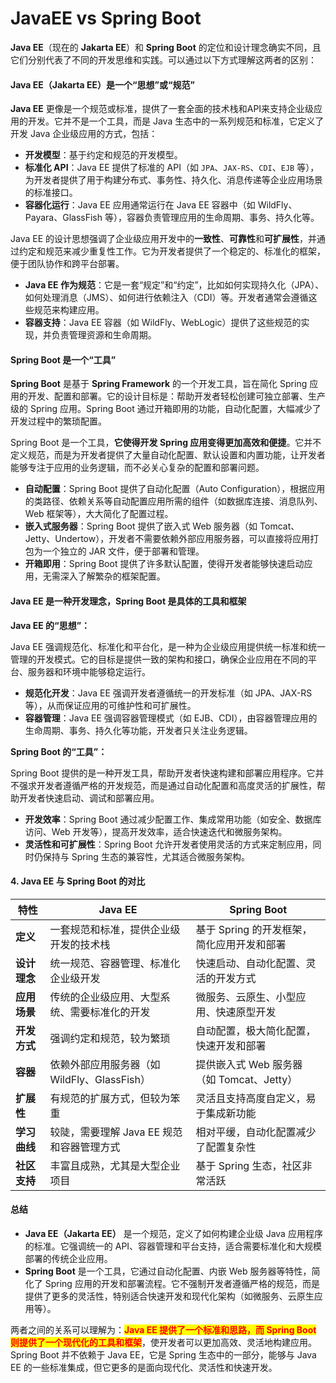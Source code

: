 # JavaEE vs Spring Boot

**Java EE**（现在的 **Jakarta EE**）和 **Spring Boot** 的定位和设计理念确实不同，且它们分别代表了不同的开发思维和实践。可以通过以下方式理解这两者的区别：

#### **Java EE（Jakarta EE）是一个“思想”或“规范”**

**Java EE** 更像是一个规范或标准，提供了一套全面的技术栈和API来支持企业级应用的开发。它并不是一个工具，而是 Java 生态中的一系列规范和标准，它定义了开发 Java 企业级应用的方式，包括：

* **开发模型**：基于约定和规范的开发模型。
* **标准化 API**：Java EE 提供了标准的 API（如 `JPA`、`JAX-RS`、`CDI`、`EJB` 等），为开发者提供了用于构建分布式、事务性、持久化、消息传递等企业应用场景的标准接口。
* **容器化运行**：Java EE 应用通常运行在 Java EE 容器中（如 WildFly、Payara、GlassFish 等），容器负责管理应用的生命周期、事务、持久化等。

Java EE 的设计思想强调了企业级应用开发中的**一致性**、**可靠性**和**可扩展性**，并通过约定和规范来减少重复性工作。它为开发者提供了一个稳定的、标准化的框架，便于团队协作和跨平台部署。

* **Java EE 作为规范**：它是一套“规定”和“约定”，比如如何实现持久化（JPA）、如何处理消息（JMS）、如何进行依赖注入（CDI）等。开发者通常会遵循这些规范来构建应用。
* **容器支持**：Java EE 容器（如 WildFly、WebLogic）提供了这些规范的实现，并负责管理资源和生命周期。

#### **Spring Boot 是一个“工具”**

**Spring Boot** 是基于 **Spring Framework** 的一个开发工具，旨在简化 Spring 应用的开发、配置和部署。它的设计目标是：帮助开发者轻松创建可独立部署、生产级的 Spring 应用。Spring Boot 通过开箱即用的功能，自动化配置，大幅减少了开发过程中的繁琐配置。

Spring Boot 是一个工具，**它使得开发 Spring 应用变得更加高效和便捷**。它并不定义规范，而是为开发者提供了大量自动化配置、默认设置和内置功能，让开发者能够专注于应用的业务逻辑，而不必关心复杂的配置和部署问题。

* **自动配置**：Spring Boot 提供了自动化配置（Auto Configuration），根据应用的类路径、依赖关系等自动配置应用所需的组件（如数据库连接、消息队列、Web 框架等），大大简化了配置过程。
* **嵌入式服务器**：Spring Boot 提供了嵌入式 Web 服务器（如 Tomcat、Jetty、Undertow），开发者不需要依赖外部应用服务器，可以直接将应用打包为一个独立的 JAR 文件，便于部署和管理。
* **开箱即用**：Spring Boot 提供了许多默认配置，使得开发者能够快速启动应用，无需深入了解繁杂的框架配置。

#### **Java EE 是一种开发理念，Spring Boot 是具体的工具和框架**

**Java EE 的“思想”：**

Java EE 强调规范化、标准化和平台化，是一种为企业级应用提供统一标准和统一管理的开发模式。它的目标是提供一致的架构和接口，确保企业应用在不同的平台、服务器和环境中能够稳定运行。

* **规范化开发**：Java EE 强调开发者遵循统一的开发标准（如 JPA、JAX-RS 等），从而保证应用的可维护性和可扩展性。
* **容器管理**：Java EE 强调容器管理模式（如 EJB、CDI），由容器管理应用的生命周期、事务、持久化等功能，开发者只关注业务逻辑。

**Spring Boot 的“工具”：**

Spring Boot 提供的是一种开发工具，帮助开发者快速构建和部署应用程序。它并不强求开发者遵循严格的开发规范，而是通过自动化配置和高度灵活的扩展性，帮助开发者快速启动、调试和部署应用。

* **开发效率**：Spring Boot 通过减少配置工作、集成常用功能（如安全、数据库访问、Web 开发等），提高开发效率，适合快速迭代和微服务架构。
* **灵活性和可扩展性**：Spring Boot 允许开发者使用灵活的方式来定制应用，同时仍保持与 Spring 生态的兼容性，尤其适合微服务架构。

#### 4. **Java EE 与 Spring Boot 的对比**

| 特性       | **Java EE**                    | **Spring Boot**               |
| -------- | ------------------------------ | ----------------------------- |
| **定义**   | 一套规范和标准，提供企业级开发的技术栈            | 基于 Spring 的开发框架，简化应用开发和部署     |
| **设计理念** | 统一规范、容器管理、标准化企业级开发             | 快速启动、自动化配置、灵活的开发方式            |
| **应用场景** | 传统的企业级应用、大型系统、需要标准化的开发         | 微服务、云原生、小型应用、快速原型开发           |
| **开发方式** | 强调约定和规范，较为繁琐                   | 自动配置，极大简化配置，快速开发和部署           |
| **容器**   | 依赖外部应用服务器（如 WildFly、GlassFish） | 提供嵌入式 Web 服务器（如 Tomcat、Jetty） |
| **扩展性**  | 有规范的扩展方式，但较为笨重                 | 灵活且支持高度自定义，易于集成新功能            |
| **学习曲线** | 较陡，需要理解 Java EE 规范和容器管理方式      | 相对平缓，自动化配置减少了配置复杂性            |
| **社区支持** | 丰富且成熟，尤其是大型企业项目                | 基于 Spring 生态，社区非常活跃           |

#### **总结**

* **Java EE（Jakarta EE）** 是一个规范，定义了如何构建企业级 Java 应用程序的标准。它强调统一的 API、容器管理和平台支持，适合需要标准化和大规模部署的传统企业应用。
* **Spring Boot** 是一个工具，它通过自动化配置、内嵌 Web 服务器等特性，简化了 Spring 应用的开发和部署流程。它不强制开发者遵循严格的规范，而是提供了更多的灵活性，特别适合快速开发和现代化架构（如微服务、云原生应用等）。

两者之间的关系可以理解为：<mark style="color:red;">**Java EE 提供了一个标准和思路，而 Spring Boot 则提供了一个现代化的工具和框架**</mark>，使开发者可以更加高效、灵活地构建应用。Spring Boot 并不依赖于 Java EE，它是 Spring 生态中的一部分，能够与 Java EE 的一些标准集成，但它更多的是面向现代化、灵活性和快速开发。
